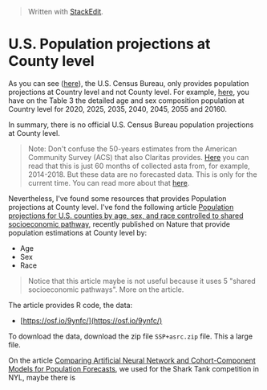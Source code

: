 


> Written with [StackEdit](https://stackedit.io/).

# U.S. Population projections at County level

As you can see ([here](https://www.census.gov/programs-surveys/popproj/guidance.html)), the U.S. Census Bureau, only provides population projections at Country level and not County level. For example, [here](https://www.census.gov/data/tables/2017/demo/popproj/2017-summary-tables.html), you have on the Table 3 the detailed age and sex composition population at Country level for 2020, 2025, 2035, 2040, 2045, 2055 and 20160.

In summary, there is no official U.S. Census Bureau population projections at County level.

> Note: Don't confuse the 50-years estimates from the American Community Survey (ACS) that also Claritas provides. [Here](https://www.census.gov/programs-surveys/acs/guidance/estimates.html) you can read that this is just 60 months of collected asta from, for example, 2014-2018. But these data are no forecasted data. This is only for the current time. You can read more about that [here](https://www.census.gov/data/developers/data-sets/acs-5year.html).

Nevertheless, I've found some resources that provides Population projections at County level. I've fond the following article [Population projections for U.S. counties by age, sex, and race controlled to shared socioeconomic pathway](https://www.nature.com/articles/sdata20195#ref17), recently published on Nature that provide population estimations at County level by:

- Age
- Sex
- Race

> Notice that this article maybe is not useful because it uses 5 "shared socioeconomic pathways". More on the article.

The article provides R code, the data:

- [https://osf.io/9ynfc/](https://osf.io/9ynfc/)

To download the data, download the zip file `SSP+asrc.zip` file. This a large file.

On the article [Comparing Artificial Neural Network and Cohort-Component Models for Population Forecasts](https://pdfs.semanticscholar.org/e637/df4fbac34e35c08a42bbb9838ca56f804fd3.pdf), we used for the Shark Tank competition in NYL, maybe there is 


<!--stackedit_data:
eyJoaXN0b3J5IjpbNTk2MTE4MDA3LC00NjUzMjg2OF19
-->